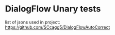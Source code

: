 # DialogFlow Unary tests

list of jsons used in project: https://github.com/SCcagg5/DialogFlowAutoCorrect
